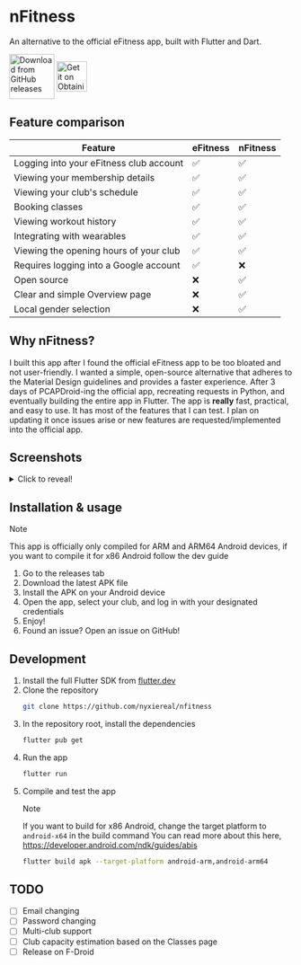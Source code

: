 # nFitness
An alternative to the official eFitness app, built with Flutter and Dart.

<a href="https://github.com/nyxiereal/nFitness/releases">
<img src="https://user-images.githubusercontent.com/69304392/148696068-0cfea65d-b18f-4685-82b5-329a330b1c0d.png"
alt="Download from GitHub releases" align="center" height="80" /></a>

<a href="https://apps.obtainium.imranr.dev/redirect?r=obtainium://add/https://github.com/nyxiereal/nFitness/">
<img src="https://github.com/ImranR98/Obtainium/raw/main/assets/graphics/badge_obtainium.png"
alt="Get it on Obtainium" align="center" height="54" /></a>

## Feature comparison
| Feature                                 | eFitness | nFitness |
| --------------------------------------- | -------- | -------- |
| Logging into your eFitness club account | ✅        | ✅        |
| Viewing your membership details         | ✅        | ✅        |
| Viewing your club's schedule            | ✅        | ✅        |
| Booking classes                         | ✅        | ✅        |
| Viewing workout history                 | ✅        | ✅        |
| Integrating with wearables              | ✅        | ✅        |
| Viewing the opening hours of your club  | ✅        | ✅        |
| Requires logging into a Google account  | ✅        | ❌        |
| Open source                             | ❌        | ✅        |
| Clear and simple Overview page          | ❌        | ✅        |
| Local gender selection                  | ❌        | ✅        |

## Why nFitness?
I built this app after I found the official eFitness app to be too bloated and not user-friendly. I wanted a simple, open-source alternative that adheres to the Material Design guidelines and provides a faster experience. After 3 days of PCAPDroid-ing the official app, recreating requests in Python, and eventually building the entire app in Flutter. The app is **really** fast, practical, and easy to use. It has most of the features that I can test. I plan on updating it once issues arise or new features are requested/implemented into the official app.

## Screenshots
<details>
   <summary>Click to reveal!</summary>
    <img width="720" height="1600" alt="image" src="https://github.com/user-attachments/assets/6612674a-d5da-4698-9614-6da0f42d0cd7" />
<img width="720" height="1600" alt="image" src="https://github.com/user-attachments/assets/10a439e5-17e1-403c-958c-ba90e28cf359" />
<img width="720" height="1600" alt="image" src="https://github.com/user-attachments/assets/8affa1a4-59f8-4447-886f-f6bd6f8bba2b" />
<img width="720" height="1600" alt="image" src="https://github.com/user-attachments/assets/80814d6b-0e4f-455c-b527-a8b32a993b60" />
</details>

## Installation & usage
> [!NOTE]
> This app is officially only compiled for ARM and ARM64 Android devices, if you want to compile it for x86 Android follow the dev guide
1. Go to the releases tab
2. Download the latest APK file
3. Install the APK on your Android device
4. Open the app, select your club, and log in with your designated credentials
5. Enjoy!
6. Found an issue? Open an issue on GitHub!

## Development
1. Install the full Flutter SDK from [flutter.dev](https://docs.flutter.dev/get-started/install)
2. Clone the repository
   ```bash
   git clone https://github.com/nyxiereal/nfitness
   ```
3. In the repository root, install the dependencies
   ```bash
   flutter pub get
   ```
4. Run the app
   ```bash
   flutter run
   ```
5. Compile and test the app
    > [!NOTE]
    > If you want to build for x86 Android, change the target platform to `android-x64` in the build command
    > You can read more about this here, https://developer.android.com/ndk/guides/abis
    ```bash
    flutter build apk --target-platform android-arm,android-arm64
    ```

## TODO
- [ ] Email changing
- [ ] Password changing
- [ ] Multi-club support
- [ ] Club capacity estimation based on the Classes page
- [ ] Release on F-Droid